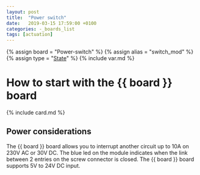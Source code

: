 ```yaml
---
layout: post
title:  "Power switch"
date:   2019-03-15 17:59:00 +0100
categories: -_boards_list
tags: [actuation]
---
```

{% assign board = "Power-switch" %}
{% assign alias = "switch_mod" %}
{% assign type = "[State](/../modules_list/state)" %}
{% include var.md %}

# How to start with the {{ board }} board
{% include card.md %}

## Power considerations
The {{ board }} board allows you to interrupt another circuit up to 10A on 230V AC or 30V DC. The blue led on the module indicates when the link between 2 entries on the screw connector is closed.
The {{ board }} board supports 5V to 24V DC input.
